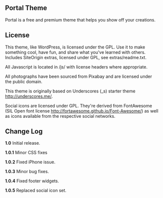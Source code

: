 Portal Theme
---------------
Portal is a free and premium theme that helps you show off your creations.


License
---------------
This theme, like WordPress, is licensed under the GPL. Use it to make something cool, have fun, and share what you've learned with others. Includes SiteOrigin extras, licensed under GPL, see extras/readme.txt.

All Javascript is located in /js/ with license headers where appropriate.

All photographs have been sourced from Pixabay and are licensed under the public domain.

This theme is originally based on Underscores (_s) starter theme http://underscores.me/.

Social icons are licensed under GPL. They're derived from FontAwesome (SIL Open font license http://fortawesome.github.io/Font-Awesome/) as well as icons available from the respective social networks.


Change Log
---------------

**1.0**
Initial release.

**1.0.1**
Minor CSS fixes

**1.0.2**
Fixed iPhone issue.

**1.0.3**
Minor bug fixes.

**1.0.4**
Fixed footer widgets.

**1.0.5**
Replaced social icon set.